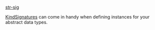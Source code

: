 [str-sig](http://next.hackage.haskell.org:8080/package/str-sig)

[KindSignatures](https://downloads.haskell.org/~ghc/latest/docs/html/users_guide/glasgow_exts.html#ghc-flag--XKindSignatures) can come in handy when defining instances for your abstract data types.


